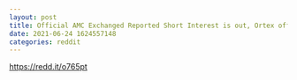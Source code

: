 ```yaml
--- 
layout: post 
title: Official AMC Exchanged Reported Short Interest is out, Ortex off by 20m shares 
date: 2021-06-24 1624557148 
categories: reddit 
--- 
```

https://redd.it/o765pt